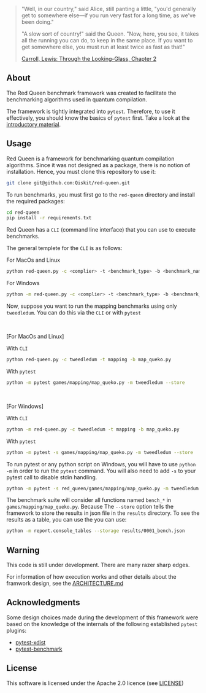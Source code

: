 > "Well, in our country," said Alice, still panting a little, "you'd generally
> get to somewhere else—if you run very fast for a long time, as we've been
> doing."
>
> "A slow sort of country!" said the Queen. "Now, here, you see, it takes all
> the running you can do, to keep in the same place. If you want to get
> somewhere else, you must run at least twice as fast as that!"
>
> [Carroll, Lewis: Through the Looking-Glass, Chapter 2](
    https://www.gutenberg.org/files/12/12-h/12-h.htm)

## About

The Red Queen benchmark framework was created to facilitate the benchmarking
algorithms used in quantum compilation.

The framework is tightly integrated into `pytest`.  Therefore, to use it
effectively, you should know the basics of `pytest` first. Take a look at the
[introductory material](https://docs.pytest.org/en/latest/getting-started.html).

## Usage

Red Queen is a framework for benchmarking quantum compilation algorithms. Since
it was not designed as a package, there is no notion of installation. Hence, you
must clone this repository to use it:

```bash
git clone git@github.com:Qiskit/red-queen.git
```

To run benchmarks, you must first go to the `red-queen` directory and install
the required packages:

```bash
cd red-queen
pip install -r requirements.txt
```

Red Queen has a `CLI` (command line interface) that you can use to execute benchmarks.

The general templete for the `CLI` is as follows:

For MacOs and Linux

```bash
python red-queen.py -c <complier> -t <benchmark_type> -b <benchmark_name>
```

For Windows

```bash
python -m red-queen.py -c <complier> -t <benchmark_type> -b <benchmark_name>
```

Now, suppose you want to run the mapping benchmarks using only `tweedledum`.
You can do this via the `CLI` or with `pytest`

<br>

[For MacOs and Linux]

With `CLI`

```bash
python red-queen.py -c tweedledum -t mapping -b map_queko.py
```

With `pytest`

```bash
python -m pytest games/mapping/map_queko.py -m tweedledum --store
```

<br>

[For Windows]

With `CLI`

```bash
python -m red-queen.py -c tweedledum -t mapping -b map_queko.py
```

With `pytest`

```bash
python -m pytest -s games/mapping/map_queko.py -m tweedledum --store
```

To run pytest or any python script on Windows, you will have to use `python -m` in order to run the
`pytest` command. You will also need to add `-s` to your pytest call to disable
stdin handling.

```bash
python -m pytest -s red_queen/games/mapping/map_queko.py -m tweedledum --store
```

The benchmark suite will consider all functions named `bench_*` in
`games/mapping/map_queko.py`. Because
The `--store` option tells the framework to store the results in json file in
the `results` directory. To see the results as a table, you can use the you can
use:

```bash
python -m report.console_tables --storage results/0001_bench.json
```

## Warning

This code is still under development. There are many razer sharp edges.

For information of how execution works and other details about the framwork
design, see the [ARCHITECTURE.md](ARCHITECTURE.md)

## Acknowledgments

Some design choices made during the development of this framework were based
on the knowledge of the internals of the following established `pytest` plugins:

* [pytest-xdist](https://github.com/pytest-dev/pytest-xdist)
* [pytest-benchmark](https://github.com/ionelmc/pytest-benchmark)

## License

This software is licensed under the Apache 2.0 licence (see
[LICENSE](https://github.com/Qiskit/red-queen/blob/main/LICENSE))
